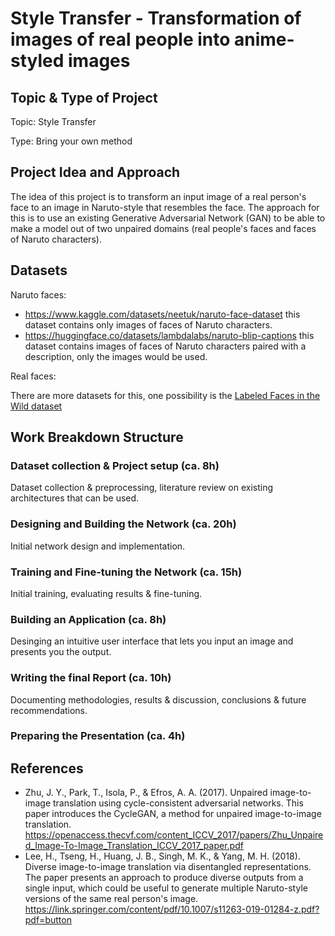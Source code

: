 # Style Transfer - Transformation of images of real people into anime-styled images
## Topic & Type of Project
Topic: Style Transfer

Type: Bring your own method
## Project Idea and Approach
The idea of this project is to transform an input image of a real person's face to an image in Naruto-style that resembles the face. The approach for this is to use an existing Generative Adversarial Network (GAN) to be able to make a model out of two unpaired domains (real people's faces and faces of Naruto characters).
## Datasets
Naruto faces:
- https://www.kaggle.com/datasets/neetuk/naruto-face-dataset
  this dataset contains only images of faces of Naruto characters.
- https://huggingface.co/datasets/lambdalabs/naruto-blip-captions
  this dataset contains images of faces of Naruto characters paired with a description, only the images would be used.

Real faces:

There are more datasets for this, one possibility is the [Labeled Faces in the Wild dataset](http://vis-www.cs.umass.edu/lfw/#download)
## Work Breakdown Structure
### Dataset collection & Project setup (ca. 8h)
Dataset collection & preprocessing, literature review on existing architectures that can be used.

### Designing and Building the Network (ca. 20h)
Initial network design and implementation.

### Training and Fine-tuning the Network (ca. 15h)
Initial training, evaluating results & fine-tuning.

### Building an Application (ca. 8h)
Desinging an intuitive user interface that lets you input an image and presents you the output.

### Writing the final Report (ca. 10h)
Documenting methodologies, results & discussion, conclusions & future recommendations.

### Preparing the Presentation (ca. 4h)

## References
- Zhu, J. Y., Park, T., Isola, P., & Efros, A. A. (2017). Unpaired image-to-image translation using cycle-consistent adversarial networks.
This paper introduces the CycleGAN, a method for unpaired image-to-image translation.
https://openaccess.thecvf.com/content_ICCV_2017/papers/Zhu_Unpaired_Image-To-Image_Translation_ICCV_2017_paper.pdf
- Lee, H., Tseng, H., Huang, J. B., Singh, M. K., & Yang, M. H. (2018). Diverse image-to-image translation via disentangled representations.
The paper presents an approach to produce diverse outputs from a single input, which could be useful to generate multiple Naruto-style versions of the same real person's image.
https://link.springer.com/content/pdf/10.1007/s11263-019-01284-z.pdf?pdf=button
